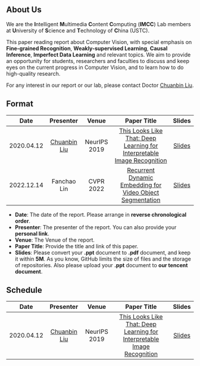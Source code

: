 ## About Us
We are the **I**ntelligent **M**ultimedia **C**ontent **C**omputing (**IMCC**) Lab members at **U**niversity of **S**cience and **T**echnology of **C**hina (USTC). 

This paper reading report about Computer Vision, with special emphasis on **Fine-grained Recognition**, **Weakly-supervised Learning**, **Causal Inference**, **Imperfect Data Learning** and relevant topics. We aim to provide an opportunity for students, researchers and faculties to discuss and keep eyes on the current progress in Computer Vision, and to learn how to do high-quality research.

For any interest in our report or our lab, please contact Doctor [Chuanbin Liu](http://home.ustc.edu.cn/~lcb592/).


## Format

| Date      | Presenter | Venue | Paper Title | Slides | 
| :---------: | :---------: | :-----: | :-----------: | :------: |
| 2020.04.12 | [Chuanbin Liu](http://home.ustc.edu.cn/~lcb592/) |NeurIPS 2019 | [This Looks Like That: Deep Learning for Interpretable Image Recognition](https://proceedings.neurips.cc/paper/2019/hash/adf7ee2dcf142b0e11888e72b43fcb75-Abstract.html) | [Slides](Slides/20200412.pdf) |
| 2022.12.14 | Fanchao Lin |CVPR 2022 | [Recurrent Dynamic Embedding for Video Object Segmentation](https://openaccess.thecvf.com/content/CVPR2022/html/Li_Recurrent_Dynamic_Embedding_for_Video_Object_Segmentation_CVPR_2022_paper.html) | [Slides](Slides/20221214.pdf) |

- **Date**: The date of the report. Please arrange in **reverse chronological order**.
- **Presenter**: The presenter of the report. You can also provide your **personal link**.
- **Venue**: The Venue of the report.
- **Paper Title**: Provide the title and link of this paper.
- **Slides**: Please convert your **.ppt** document to **.pdf** document, and keep it within **5M**. As you know, GitHub limits the size of files and the storage of repositories. Also please upload your **.ppt** document to **our tencent document**.

## Schedule

| Date      | Presenter | Venue | Paper Title | Slides | 
| :---------: | :---------: | :-----: | :-----------: | :------: |
| 2020.04.12 | [Chuanbin Liu](http://home.ustc.edu.cn/~lcb592/) |NeurIPS 2019 | [This Looks Like That: Deep Learning for Interpretable Image Recognition](https://proceedings.neurips.cc/paper/2019/hash/adf7ee2dcf142b0e11888e72b43fcb75-Abstract.html) | [Slides](Slides/20200412.pdf) |
